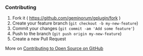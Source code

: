 ### Contributing

1. Fork it ( https://github.com/geminorum/gplugin/fork )
2. Create your feature branch (`git checkout -b my-new-feature`)
3. Commit your changes (`git commit -am 'Add some feature'`)
4. Push to the branch (`git push origin my-new-feature`)
5. Create a new Pull Request

More on [Contributing to Open Source on GitHub](https://guides.github.com/activities/contributing-to-open-source/)
